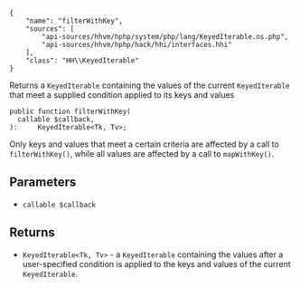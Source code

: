 ``` yamlmeta
{
    "name": "filterWithKey",
    "sources": [
        "api-sources/hhvm/hphp/system/php/lang/KeyedIterable.ns.php",
        "api-sources/hhvm/hphp/hack/hhi/interfaces.hhi"
    ],
    "class": "HH\\KeyedIterable"
}
```




Returns a ` KeyedIterable ` containing the values of the current
`` KeyedIterable `` that meet a supplied condition applied to its keys and
values




``` Hack
public function filterWithKey(
  callable $callback,
):     KeyedIterable<Tk, Tv>;
```




Only keys and values that meet a certain criteria are affected by a call to
` filterWithKey() `, while all values are affected by a call to
`` mapWithKey() ``.




## Parameters




+ ` callable $callback `




## Returns




* ` KeyedIterable<Tk, Tv> ` - a `` KeyedIterable `` containing the values after a user-specified
  condition is applied to the keys and values of the current
  ``` KeyedIterable ```.
<!-- HHAPIDOC -->
